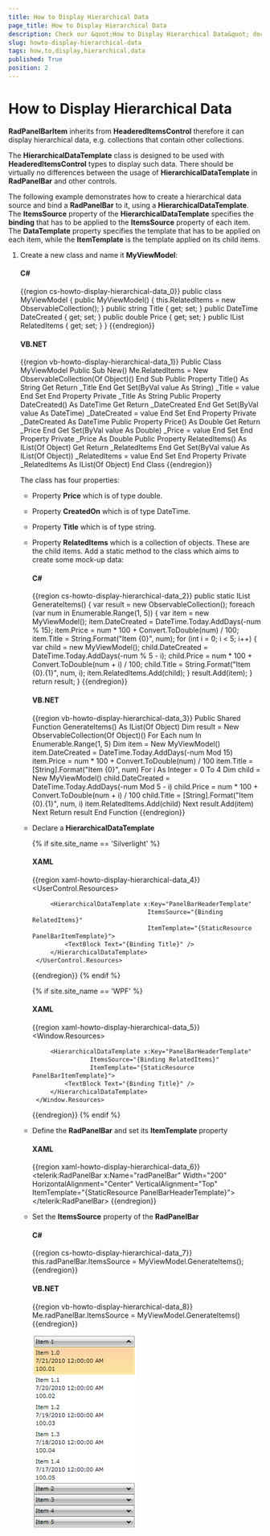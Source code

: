 ```yaml
---
title: How to Display Hierarchical Data
page_title: How to Display Hierarchical Data
description: Check our &quot;How to Display Hierarchical Data&quot; documentation article for the RadPanelBar {{ site.framework_name }} control.
slug: howto-display-hierarchical-data
tags: how,to,display,hierarchical,data
published: True
position: 2
---
```


# How to Display Hierarchical Data

__RadPanelBarItem__ inherits from __HeaderedItemsControl__ therefore it can display hierarchical data, e.g. collections that contain other collections.

The __HierarchicalDataTemplate__ class is designed to be used with __HeaderedItemsControl__ types to display such data. There should be virtually no differences between the usage of __HierarchicalDataTemplate__ in __RadPanelBar__ and other controls.				

The following example demonstrates how to create a hierarchical data source and bind a __RadPanelBar__ to it, using a __HierarchicalDataTemplate__. The __ItemsSource__ property of the __HierarchicalDataTemplate__ specifies the __binding__ that has to be applied to the __ItemsSource__ property of each item. The __DataTemplate__ property specifies the template that has to be applied on each item, while the __ItemTemplate__ is the template applied on its child items.				

1. Create a new class and name it __MyViewModel__:					  

	#### __C#__
	{{region cs-howto-display-hierarchical-data_0}}
		public class MyViewModel
		{
		    public MyViewModel()
		    {
		        this.RelatedItems = new ObservableCollection<object>();
		    }
		    public string Title { get; set; }
		    public DateTime DateCreated { get; set; }
		    public double Price { get; set; }
		    public IList<object> RelatedItems { get; set; }
		}
	{{endregion}}

	#### __VB.NET__
	{{region vb-howto-display-hierarchical-data_1}}
		Public Class MyViewModel
		    Public Sub New()
		        Me.RelatedItems = New ObservableCollection(Of Object)()
		    End Sub
		    Public Property Title() As String
		        Get
		            Return _Title
		        End Get
		        Set(ByVal value As String)
		            _Title = value
		        End Set
		    End Property
		    Private _Title As String
		    Public Property DateCreated() As DateTime
		        Get
		            Return _DateCreated
		        End Get
		        Set(ByVal value As DateTime)
		            _DateCreated = value
		        End Set
		    End Property
		    Private _DateCreated As DateTime
		    Public Property Price() As Double
		        Get
		            Return _Price
		        End Get
		        Set(ByVal value As Double)
		            _Price = value
		        End Set
		    End Property
		    Private _Price As Double
		    Public Property RelatedItems() As IList(Of Object)
		        Get
		            Return _RelatedItems
		        End Get
		        Set(ByVal value As IList(Of Object))
		            _RelatedItems = value
		        End Set
		    End Property
		    Private _RelatedItems As IList(Of Object)
		End Class
	{{endregion}}

	The class has four properties:							  

	* Property __Price__ which is of type double.

	* Property __CreatedOn__ which is of type DateTime.

	* Property __Title__ which is of type string.

	* Property __RelatedItems__ which is a collection of objects. These are the child items. Add a static method to the class which aims to create some mock-up data:

		#### __C#__
		{{region cs-howto-display-hierarchical-data_2}}
			public static IList<object> GenerateItems()
			{
			    var result = new ObservableCollection<object>();
			    foreach (var num in Enumerable.Range(1, 5))
			    {
			        var item = new MyViewModel();
			        item.DateCreated = DateTime.Today.AddDays(-num % 15);
			        item.Price = num * 100 + Convert.ToDouble(num) / 100;
			        item.Title = String.Format("Item {0}", num);
			        for (int i = 0; i < 5; i++)
			        {
			            var child = new MyViewModel();
			            child.DateCreated = DateTime.Today.AddDays(-num % 5 - i);
			            child.Price = num * 100 + Convert.ToDouble(num + i) / 100;
			            child.Title = String.Format("Item {0}.{1}", num, i);
			            item.RelatedItems.Add(child);
			        }
			        result.Add(item);
			    }
			    return result;
			}
	{{endregion}}
		
		#### __VB.NET__
		{{region vb-howto-display-hierarchical-data_3}}
			Public Shared Function GenerateItems() As IList(Of Object)
			    Dim result = New ObservableCollection(Of Object)()
			    For Each num In Enumerable.Range(1, 5)
			        Dim item = New MyViewModel()
			        item.DateCreated = DateTime.Today.AddDays(-num Mod 15)
			        item.Price = num * 100 + Convert.ToDouble(num) / 100
			        item.Title = [String].Format("Item {0}", num)
			        For i As Integer = 0 To 4
			            Dim child = New MyViewModel()
			            child.DateCreated = DateTime.Today.AddDays(-num Mod 5 - i)
			            child.Price = num * 100 + Convert.ToDouble(num + i) / 100
			            child.Title = [String].Format("Item {0}.{1}", num, i)
			            item.RelatedItems.Add(child)
			        Next
			        result.Add(item)
			    Next
			    Return result
			End Function
	{{endregion}}	
		
1. Declare a __HierarchicalDataTemplate__ 

	{% if site.site_name == 'Silverlight' %}
	#### __XAML__
	{{region xaml-howto-display-hierarchical-data_4}}
		<UserControl.Resources>
		    <DataTemplate x:Key="PanelBarItemTemplate">
		        <StackPanel>
		            <TextBlock Text="{Binding Title}"/>
		            <TextBlock Text="{Binding DateCreated}"/>
		            <TextBlock Text="{Binding Price}"/>
		        </StackPanel>
		    </DataTemplate>
		
		    <HierarchicalDataTemplate x:Key="PanelBarHeaderTemplate"
		                               ItemsSource="{Binding RelatedItems}"
		                               ItemTemplate="{StaticResource PanelBarItemTemplate}">
		        <TextBlock Text="{Binding Title}" />
		    </HierarchicalDataTemplate>
		</UserControl.Resources>
	{{endregion}}
	{% endif %}

	{% if site.site_name == 'WPF' %}
	#### __XAML__
	{{region xaml-howto-display-hierarchical-data_5}}
		<Window.Resources>
		    <DataTemplate x:Key="PanelBarItemTemplate">
		        <StackPanel>
		            <TextBlock Text="{Binding Title}"/>
		            <TextBlock Text="{Binding DateCreated}"/>
		            <TextBlock Text="{Binding Price}"/>
		        </StackPanel>
		    </DataTemplate>
		
		    <HierarchicalDataTemplate x:Key="PanelBarHeaderTemplate"
		               ItemsSource="{Binding RelatedItems}"
		               ItemTemplate="{StaticResource PanelBarItemTemplate}">
		        <TextBlock Text="{Binding Title}" />
		    </HierarchicalDataTemplate>
		</Window.Resources>
	{{endregion}}
	{% endif %}

1. Define the __RadPanelBar__ and set its __ItemTemplate__ property					  

	#### __XAML__
	{{region xaml-howto-display-hierarchical-data_6}}
		<telerik:RadPanelBar x:Name="radPanelBar" Width="200" 
		               HorizontalAlignment="Center" VerticalAlignment="Top"
		               ItemTemplate="{StaticResource PanelBarHeaderTemplate}">
		</telerik:RadPanelBar>
	{{endregion}}

1. Set the __ItemsSource__ property of the __RadPanelBar__

	#### __C#__
	{{region cs-howto-display-hierarchical-data_7}}
		this.radPanelBar.ItemsSource = MyViewModel.GenerateItems();
	{{endregion}}

	#### __VB.NET__
	{{region vb-howto-display-hierarchical-data_8}}
	Me.radPanelBar.ItemsSource = MyViewModel.GenerateItems()
{{endregion}}

	![](images/PanelBar_HierarchicalData.png)